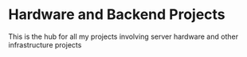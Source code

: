 # Hardware and Backend Projects

This is the hub for all my projects involving server hardware and other infrastructure projects